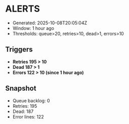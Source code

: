 # ALERTS

- Generated: 2025-10-08T20:05:04Z
- Window: 1 hour ago
- Thresholds: queue>20, retries>10, dead>1, errors>10

## Triggers
- **Retries 195 > 10**
- **Dead 187 > 1**
- **Errors 122 > 10 (since 1 hour ago)**

## Snapshot
- Queue backlog: 0
- Retries: 195
- Dead: 187
- Error lines: 122
